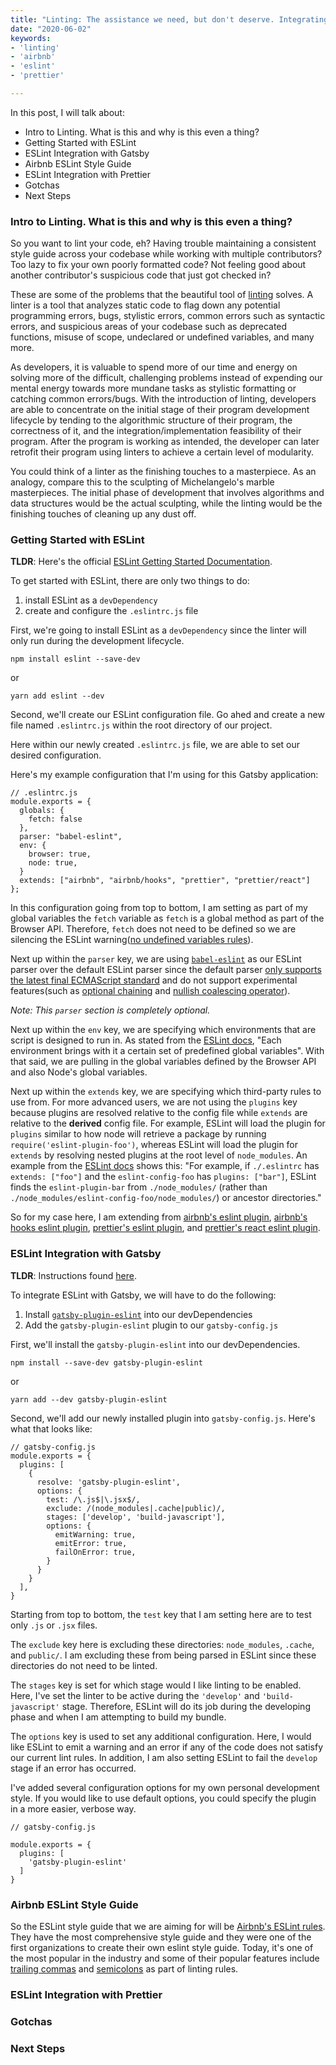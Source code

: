 ```yaml
---
title: "Linting: The assistance we need, but don't deserve. Integrating Airbnb's ESLint rules with Gatsby and Prettier"
date: "2020-06-02"
keywords:
- 'linting'
- 'airbnb'
- 'eslint'
- 'prettier'

---
```


In this post, I will talk about:

* Intro to Linting. What is this and why is this even a thing?
* Getting Started with ESLint
* ESLint Integration with Gatsby
* Airbnb ESLint Style Guide
* ESLint Integration with Prettier
* Gotchas
* Next Steps

### Intro to Linting. What is this and why is this even a thing?

So you want to lint your code, eh? Having trouble maintaining a consistent style guide across your codebase while working with multiple contributors? Too lazy to fix your own poorly formatted code? Not feeling good about another contributor's suspicious code that just got checked in?

These are some of the problems that the beautiful tool of [linting](https://en.wikipedia.org/wiki/Lint_(software)) solves. A linter is a tool that analyzes static code to flag down any potential programming errors, bugs, stylistic errors, common errors such as syntactic errors, and suspicious areas of your codebase such as deprecated functions, misuse of scope, undeclared or undefined variables, and many more.

As developers, it is valuable to spend more of our time and energy on solving more of the difficult, challenging problems instead of expending our mental energy towards more mundane tasks as stylistic formatting or catching common errors/bugs. With the introduction of linting, developers are able to concentrate on the initial stage of their program development lifecycle by tending to the algorithmic structure of their program, the correctness of it, and the integration/implementation feasibility of their program. After the program is working as intended, the developer can later retrofit their program using linters to achieve a certain level of modularity.

You could think of a linter as the finishing touches to a masterpiece. As an analogy, compare this to the sculpting of Michelangelo's marble masterpieces.  The initial phase of development that involves algorithms and data structures would be the actual sculpting, while the linting would be the finishing touches of cleaning up any dust off.

### Getting Started with ESLint

__TLDR__: Here's the official [ESLint Getting Started Documentation](https://eslint.org/docs/user-guide/getting-started).

To get started with ESLint, there are only two things to do:
1. install ESLint as a `devDependency`
2. create and configure the `.eslintrc.js` file

First, we're going to install ESLint as a `devDependency` since the linter will only run during the development lifecycle.

`npm install eslint --save-dev`

or

`yarn add eslint --dev`

Second, we'll create our ESLint configuration file. Go ahed and create a new file named `.eslintrc.js` within the root directory of our project.

Here within our newly created `.eslintrc.js` file, we are able to set our desired configuration.

Here's my example configuration that I'm using for this Gatsby application:

```
// .eslintrc.js
module.exports = {
  globals: {
    fetch: false
  },
  parser: "babel-eslint",
  env: {
    browser: true,
    node: true,
  }
  extends: ["airbnb", "airbnb/hooks", "prettier", "prettier/react"]
};
```

In this configuration going from top to bottom, I am setting as part of my global variables the `fetch` variable as `fetch` is a global method as part of the Browser API. Therefore, `fetch` does not need to be defined so we are silencing the ESLint warning([no undefined variables rules](https://eslint.org/docs/rules/no-undef)).

Next up within the `parser` key, we are using [`babel-eslint`](https://github.com/babel/babel-eslint) as our ESLint parser over the default ESLint parser since the default parser [only supports the latest final ECMAScript standard](https://github.com/eslint/eslint/blob/a675c89573836adaf108a932696b061946abf1e6/README.md#what-about-experimental-features) and do not support experimental features(such as [optional chaining](https://developer.mozilla.org/en-US/docs/Web/JavaScript/Reference/Operators/Optional_chaining) and [nullish coalescing operator](https://developer.mozilla.org/en-US/docs/Web/JavaScript/Reference/Operators/Nullish_coalescing_operator)).

_Note: This `parser` section is completely optional._  

Next up within the `env` key, we are specifying which environments that are script is designed to run in. As stated from the [ESLint docs](https://eslint.org/docs/user-guide/configuring), "Each environment brings with it a certain set of predefined global variables". With that said, we are pulling in the global variables defined by the Browser API and also Node's global variables.

Next up within the `extends` key, we are specifying which third-party rules to use from. For more advanced users, we are not using the `plugins` key because plugins are resolved relative to the config file while `extends` are relative to the __derived__ config file. For example, ESLint will load the plugin for `plugins` similar to how node will retrieve a package by running `require('eslint-plugin-foo')`, whereas ESLint will load the plugin for `extends` by resolving nested plugins at the root level of `node_modules`. An example from the [ESLint docs](https://eslint.org/docs/user-guide/configuring#configuring-plugins) shows this: "For example, if `./.eslintrc` has `extends: ["foo"]` and the `eslint-config-foo` has `plugins: ["bar"]`, ESLint finds the `eslint-plugin-bar` from `./node_modules/` (rather than `./node_modules/eslint-config-foo/node_modules/`) or ancestor directories."

So for my case here, I am extending from [airbnb's eslint plugin](https://www.npmjs.com/package/eslint-config-airbnb), [airbnb's hooks eslint plugin](https://www.npmjs.com/package/eslint-plugin-react-hooks), [prettier's eslint plugin](https://github.com/prettier/eslint-config-prettier), and [prettier's react eslint plugin](https://github.com/yannickcr/eslint-plugin-react).

### ESLint Integration with Gatsby

__TLDR__: Instructions found [here](https://github.com/mongkuen/gatsby-plugin-eslint#gatsby-plugin-eslint).

To integrate ESLint with Gatsby, we will have to do the following:
1. Install [`gatsby-plugin-eslint`](https://github.com/mongkuen/gatsby-plugin-eslint#gatsby-plugin-eslint) into our devDependencies
2. Add the `gatsby-plugin-eslint` plugin to our `gatsby-config.js`

First, we'll install the `gatsby-plugin-eslint` into our devDependencies.

`npm install --save-dev gatsby-plugin-eslint`

or

`yarn add --dev gatsby-plugin-eslint`

Second, we'll add our newly installed plugin into `gatsby-config.js`. Here's what that looks like:

```
// gatsby-config.js
module.exports = {
  plugins: [
    {
      resolve: 'gatsby-plugin-eslint',
      options: {
        test: /\.js$|\.jsx$/,
        exclude: /(node_modules|.cache|public)/,
        stages: ['develop', 'build-javascript'],
        options: {
          emitWarning: true,
          emitError: true,
          failOnError: true,
        }
      }
    }
  ],
}
```

Starting from top to bottom, the `test` key that I am setting here are to test only `.js` or `.jsx` files.

The `exclude` key here is excluding these directories: `node_modules`, `.cache`, and `public/`. I am excluding these from being parsed in ESLint since these directories do not need to be linted.

The `stages` key is set for which stage would I like linting to be enabled. Here, I've set the linter to be active during the `'develop'` and `'build-javascript'` stage. Therefore, ESLint will do its job during the developing phase and when I am attempting to build my bundle.

The `options` key is used to set any additional configuration. Here, I would like ESLint to emit a warning and an error if any of the code does not satisfy our current lint rules. In addition, I am also setting ESLint to fail the `develop` stage if an error has occurred.

I've added several configuration options for my own personal development style. If you would like to use default options, you could specify the plugin in a more easier, verbose way.

```
// gatsby-config.js

module.exports = {
  plugins: [
    'gatsby-plugin-eslint'
  ]
}
```

### Airbnb ESLint Style Guide

So the ESLint style guide that we are aiming for will be [Airbnb's ESLint rules](https://github.com/airbnb/javascript). They have the most comprehensive style guide and they were one of the first organizations to create their own eslint style guide. Today, it's one of the most popular in the industry and some of their popular features include [trailing commas](https://github.com/airbnb/javascript#commas) and [semicolons](https://github.com/airbnb/javascript#semicolons) as part of linting rules.

### ESLint Integration with Prettier



### Gotchas


### Next Steps
